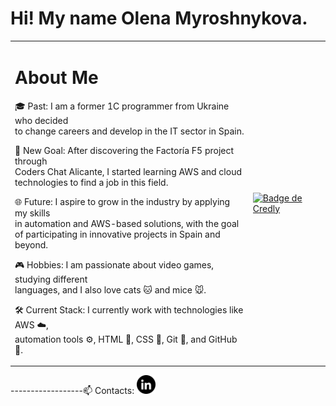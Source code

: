 # Hi! My name Olena Myroshnykova.

<table>
  <tr>
    <td>
      <h1>About Me</h1>
      <p>🎓 Past: I am a former 1C programmer from Ukraine who decided <br> to change careers and develop in the IT sector in Spain.</p>
      <p>🚀 New Goal: After discovering the Factoría F5 project through <br> Coders Chat Alicante, I started learning AWS and cloud <br>technologies to find a job in this field.</p>
      <p>🌐 Future: I aspire to grow in the industry by applying my skills <br> in automation and AWS-based solutions, with the goal <br> of participating in innovative projects in Spain and beyond.</p>
      <p>🎮 Hobbies: I am passionate about video games, studying different <br> languages, and I also love cats 🐱 and mice 🐭.</p>
      <p>🛠️ Current Stack: I currently work with technologies like AWS ☁️, <br> automation tools ⚙️, HTML 📝, CSS 🎨, Git 🔧, and GitHub 🐙.</p>
      <p></p>
    </td>
  <td>
    <a
    href="https://www.credly.com/badges/7bb326e7-14fe-463e-adb1-c43a2a477072/public_url"
    target="_blank">
    <img 
      src="https://images.credly.com/size/340x340/images/00634f82-b07f-4bbd-a6bb-53de397fc3a6/image.png"
      alt="Badge de Credly"
      style="width: 150px; height: 150px"/>
    </a>
  </td>
<table>
  
<p>------------------📫 Contacts:
  <a href="https://www.linkedin.com/in/OlenaMyroshnykova">
    <img src="https://raw.githubusercontent.com/OlenaMyroshnykova/OlenaMyroshnykova/main/linkedin.png" alt="LinkedIn" width="30px">
  </a>
</p>
